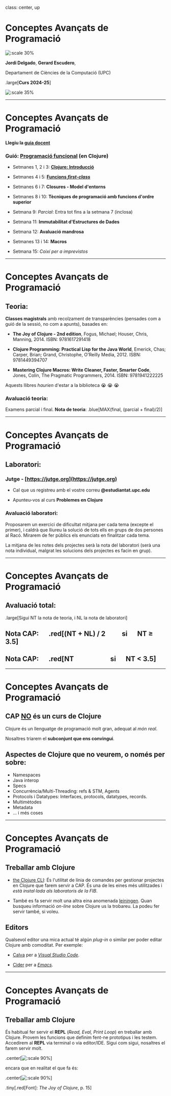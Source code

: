 class: center, up

# Conceptes Avançats de Programació

![:scale 30%](figures/lambda.png)

**Jordi Delgado**, **Gerard Escudero**,

Departament de Ciències de la Computació (UPC)

.large[**Curs 2024-25**]

![:scale 35%](figures/fib50anysUPC.png)

---

# Conceptes Avançats de Programació

**Llegiu la [guia docent](https://www.fib.upc.edu/ca/estudis/graus/grau-en-enginyeria-informatica/pla-destudis/assignatures/CAP)**

### Guió: <ins>Programació funcional</ins> (en Clojure)

* Setmanes 1, 2 i 3: [**Clojure: Introducció**](s01_02.html)

* Setmanes 4 i 5: [**Funcions _first-class_**](s03_04.html)

* Setmanes 6 i 7: **Closures - Model d'entorns**

* Setmanes 8 i 10: **Tècniques de programació amb funcions d'ordre superior**

* Setmana 9: _Parcial_: Entra tot fins a la setmana 7 (inclosa)

* Setmana 11: **Immutabilitat d'Estructures de Dades**

* Setmana 12: **Avaluació mandrosa**

* Setmanes 13 i 14: **Macros**

* Setmana 15: _Coixí per a imprevistos_

---

# Conceptes Avançats de Programació

## Teoria:

**Classes magistrals** amb recolzament de transparències (pensades com a guió de la sessió, no com a apunts), basades en:

* **The Joy of Clojure - 2nd edition**, Fogus, Michael; Houser, Chris, Manning, 2014. ISBN: 9781617291418

* **Clojure Programming: Practical Lisp for the Java World**, Emerick, Chas; Carper, Brian; Grand, Christophe, O'Reilly Media, 2012. ISBN: 9781449394707

* **Mastering Clojure Macros: Write Cleaner, Faster, Smarter Code**, Jones, Colin, The Pragmatic Programmers, 2014. ISBN: 9781941222225

Aquests llibres _haurien_ d'estar a la biblioteca 😭 😭 😭

### Avaluació teoria: 

Examens parcial i final. **Nota de teoria**: .blue[MAX(final, (parcial + final)/2)]

---

# Conceptes Avançats de Programació

## Laboratori:

### Jutge -  [https://jutge.org](https://jutge.org)

- Cal que us registreu amb el vostre correu **@estudiantat.upc.edu**

- Apunteu-vos al curs **Problemes en Clojure**

### Avaluació laboratori: 

Proposarem un exercici de dificultat mitjana per cada tema (excepte el primer), i caldrà que 
lliureu la solució de tots ells en grups de dos persones al Racó. 
Mirarem de fer públics els enunciats en finalitzar cada tema.

La mitjana de les notes dels projectes serà la nota del laboratori (serà una nota individual, malgrat les solucions dels projectes es facin en grup).

---

# Conceptes Avançats de Programació

## Avaluació total: 

.large[Sigui NT la nota de teoria, i NL la nota de laboratori]

## Nota CAP: &emsp; .red[(NT + NL) / 2 &emsp;&emsp; si &emsp; NT $\geq$ 3.5]
## Nota CAP: &emsp; .red[NT &emsp;&emsp;&emsp;&emsp;&emsp; si &emsp; NT $\lt$ 3.5]

---

# Conceptes Avançats de Programació

## CAP <ins>NO</ins> és un curs de Clojure

Clojure és un llenguatge de programació molt gran, adequat al _món
real_. 

Nosaltres triarem el **subconjunt que ens convingui**.

## Aspectes de Clojure que no veurem, o només per sobre:

* Namespaces
* Java interop
* Specs
* Concurrència/Multi-Threading: refs & STM, Agents
* Protocols i Datatypes: Interfaces, protocols, datatypes, records.
* Multimètodes
* Metadata
* ... i més coses

---

# Conceptes Avançats de Programació

## Treballar amb Clojure

* [the Clojure CLI](https://clojure.org/guides/install_clojure): És l'utilitat de línia de comandes per gestionar projectes en Clojure que farem servir a CAP.
  És una de les eines més utilitzades i _està instal·lada als laboratoris de la FIB_.

* També es fa servir molt una altra eina anomenada [leiningen](https://leiningen.org/). Quan busqueu informació
  _on-line_ sobre Clojure us la trobareu. La podeu fer servir també, si voleu.
  
## Editors

Qualsevol editor una mica actual té algún _plug-in_ o similar per poder editar Clojure amb comoditat. Per exemple:

* [Calva](https://calva.io/) per a [_Visual Studio Code_](https://vscodium.com/).

* [Cider](https://cider.mx/) per a [_Emacs_](https://www.gnu.org/software/emacs/).

---

# Conceptes Avançats de Programació

## Treballar amb Clojure

És habitual fer servir el **REPL** (_Read, Eval, Print Loop_) en treballar amb Clojure. Provem les
funcions que definim fent-ne prototipus i les testem. Accedirem al **REPL** via terminal o 
via editor/IDE. Sigui com sigui, nosaltres el farem servir molt.

.center[![:scale 90%](figures/Screenshot_2024-08-29_12-34-10.png)]

encara que en realitat el que fa és:

.center[![:scale 90%](figures/Screenshot_2024-08-29_12-34-42.png)]

.tiny[.red[Font]: _The Joy of Clojure_, p. 15]
